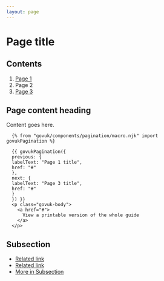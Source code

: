 ```yaml
---
layout: page
---
```


<div class="govuk-grid-row">
  <div class="govuk-grid-column-two-thirds">
    <h1 class="govuk-heading-xl">
      Page title
    </h1>
    <aside class="govuk-prototype-kit-common-templates-mainstream-guide-contents-list" role="complementary">
      <nav class="govuk-prototype-kit-common-templates-contents-list" aria-label="Pages in this guide"
        role="navigation">
        <h2 class="govuk-prototype-kit-common-templates-contents-list__title">
          Contents
        </h2>
        <ol class="govuk-prototype-kit-common-templates-contents-list__list">
          <li
            class="govuk-prototype-kit-common-templates-contents-list__list-item govuk-prototype-kit-common-templates-contents-list__list-item--dashed govuk-prototype-kit-common-templates-contents-list__list-item--active">
            <a href="#">
              Page 1
            </a>
          </li>
          <li aria-current="true"
            class="govuk-prototype-kit-common-templates-contents-list__list-item govuk-prototype-kit-common-templates-contents-list__list-item--dashed">
            Page 2
          </li>
          <li
            class="govuk-prototype-kit-common-templates-contents-list__list-item govuk-prototype-kit-common-templates-contents-list__list-item--dashed">
            <a href="#">
              Page 3
            </a>
          </li>
        </ol>
      </nav>
    </aside>
  </div>
</div>
<div class="govuk-grid-row">
  <div class="govuk-grid-column-two-thirds govuk-prototype-kit-common-templates-mainstream-guide-body">
    <h2 class="govuk-heading-m">
      Page content heading
    </h2>
    <p class="govuk-body">Content goes here.</p>
    <nav class="govuk-prototype-kit-common-templates-pagination" role="navigation" aria-label="Pagination">
      
      {% from "govuk/components/pagination/macro.njk" import govukPagination %}

      {{ govukPagination({
      previous: {
      labelText: "Page 1 title",
      href: "#"
      },
      next: {
      labelText: "Page 3 title",
      href: "#"
      }
      }) }}
      <p class="govuk-body">
        <a href="#">
          View a printable version of the whole guide
        </a>
      </p>
  </div>
  <div class="govuk-grid-column-one-third">
    <aside class="govuk-prototype-kit-common-templates-related-items" role="complementary">
      <h2 class="govuk-heading-m" id="subsection-title">
        Subsection
      </h2>
      <nav role="navigation" aria-labelledby="subsection-title">
        <ul class="govuk-list govuk-!-font-size-16">
          <li>
            <a href="#">
              Related link
            </a>
          </li>
          <li>
            <a href="#">
              Related link
            </a>
          </li>
          <li>
            <a href="#" class="govuk-!-font-weight-bold">
              More <span class="govuk-visually-hidden">in Subsection</span>
            </a>
          </li>
        </ul>
      </nav>
    </aside>
  </div>
  </main>
</div>